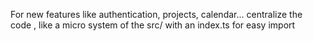 For new features like authentication, projects, calendar... centralize the code , like a micro system of the src/ with an index.ts for easy import